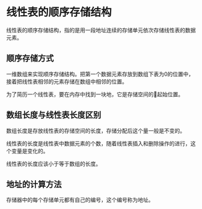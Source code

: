 # 线性表的顺序存储结构

线性表的顺序存储结构，指的是用一段地址连续的存储单元依次存储线性表的数据元素。

## 顺序存储方式
一维数组来实现顺序存储结构。把第一个数据元素存放到数组下表为0的位置中，接着把线性表相邻的元素存储在数组中相邻的位置。

为了简历一个线性表，要在内存中找到一块地，它是存储空间的起始位置。

## 数组长度与线性表长度区别
数组长度是存放线性表的存储空间的长度，存储分配后这个量一般是不变的。

线性表的长度是线性表中数据元素的个数，随着线性表插入和删除操作的进行，这个变量是变化的。

线性表的长度应该小于等于数组的长度。

## 地址的计算方法
存储器中的每个存储单元都有自己的编号，这个编号称为地址。